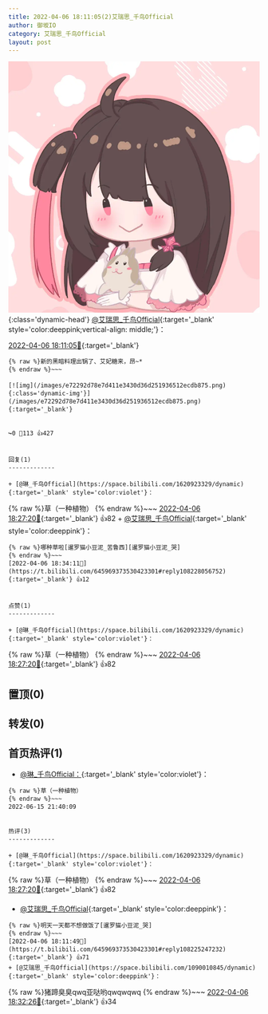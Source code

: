 ```yaml
---
title: 2022-04-06 18:11:05(2)艾瑞思_千鸟Official
author: 御坂IO
category: 艾瑞思_千鸟Official
layout: post
---
```


![img](/images/7e08840c56f251de28bdf766b647bd5fe9a5d50a.jpg){:class='dynamic-head'}
[@艾瑞思_千鸟Official](https://space.bilibili.com/1090010845/dynamic){:target='_blank' style='color:deeppink;vertical-align: middle;'}：

[2022-04-06 18:11:05🔗](https://t.bilibili.com/645969373530423301){:target='_blank'}

~~~
{% raw %}新的黑暗料理出锅了、艾妃糖来，昂~*
{% endraw %}~~~

[![img](/images/e72292d78e7d411e3430d36d251936512ecdb875.png){:class='dynamic-img'}](/images/e72292d78e7d411e3430d36d251936512ecdb875.png){:target='_blank'}


↪️0 💬113 👍427


回复(1)
-------------

+ [@琳_千鸟Official](https://space.bilibili.com/1620923329/dynamic){:target='_blank' style='color:violet'}：
~~~
{% raw %}草（一种植物）
{% endraw %}~~~
[2022-04-06 18:27:20🔗](https://t.bilibili.com/645969373530423301#reply108227180512){:target='_blank'} 👍82
    + [@艾瑞思_千鸟Official](https://space.bilibili.com/1090010845/dynamic){:target='_blank' style='color:deeppink'}：
~~~
{% raw %}哪种草啦[暹罗猫小豆泥_苦鲁西][暹罗猫小豆泥_哭]
{% endraw %}~~~
[2022-04-06 18:34:11🔗](https://t.bilibili.com/645969373530423301#reply108228056752){:target='_blank'} 👍12


点赞(1)
-------------

+ [@琳_千鸟Official](https://space.bilibili.com/1620923329/dynamic){:target='_blank' style='color:violet'}：
~~~
{% raw %}草（一种植物）
{% endraw %}~~~
[2022-04-06 18:27:20🔗](https://t.bilibili.com/645969373530423301#reply108227180512){:target='_blank'} 👍82


置顶(0)
-------------



转发(0)
-------------



首页热评(1)
-------------

+ [@琳_千鸟Official：](https://space.bilibili.com/1620923329/dynamic){:target='_blank' style='color:violet'}：
~~~
{% raw %}草（一种植物）
{% endraw %}~~~
2022-06-15 21:40:09


热评(3)
-------------

+ [@琳_千鸟Official](https://space.bilibili.com/1620923329/dynamic){:target='_blank' style='color:violet'}：
~~~
{% raw %}草（一种植物）
{% endraw %}~~~
[2022-04-06 18:27:20🔗](https://t.bilibili.com/645969373530423301#reply108227180512){:target='_blank'} 👍82
+ [@艾瑞思_千鸟Official](https://space.bilibili.com/1090010845/dynamic){:target='_blank' style='color:deeppink'}：
~~~
{% raw %}明天一天都不想做饭了[暹罗猫小豆泥_哭]
{% endraw %}~~~
[2022-04-06 18:11:49🔗](https://t.bilibili.com/645969373530423301#reply108225247232){:target='_blank'} 👍71
+ [@艾瑞思_千鸟Official](https://space.bilibili.com/1090010845/dynamic){:target='_blank' style='color:deeppink'}：
~~~
{% raw %}猪蹄臭臭qwq亚哒哟qwqwqwq
{% endraw %}~~~
[2022-04-06 18:32:26🔗](https://t.bilibili.com/645969373530423301#reply108227879184){:target='_blank'} 👍34


